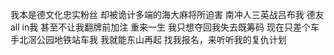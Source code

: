 我本是德文化忠实粉丝
却被诡计多端的海大麻将所迫害
南冲人三英战吕布我
德友all in我
甚至不让我翻牌前加注
重来一生
我只想夺回我失去既筹码
现在只差个车手北滘公园地铁站车我
我就能东山再起
找我报名，来听听我的复仇计划